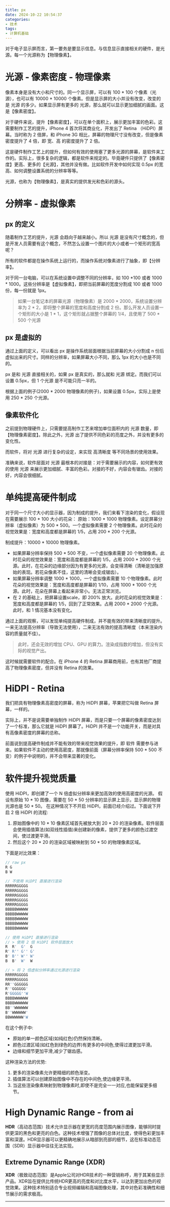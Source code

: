 ```yaml
---
title: px
date: 2024-10-22 10:54:37
categories:
- 技术
tags:
- 计算机基础
---
```


对于电子显示屏而言，第一要务是要显示信息。与信息显示直接相关的硬件，是光源。每一个光源称为【物理像素】。

# 光源 - 像素密度 - 物理像素

像素本身是没有大小和尺寸的。同一个显示屏，可以有 100 * 100 个像素（光源），也可以有 10000 * 10000 个像素。但是显示屏的大小并没有改变，改变的是 光源 的多少。如果显示屏有更多的 光源，那么就可以显示更加细腻的画面。这是【像素密度】。

对于硬件来说，提升【像素密度】，可以在单个面积上，展示更加丰富的色彩。这需要制作工艺的提升，iPhone 4 首次将其商业化，开发出了 Retina （HiDPI）屏幕。当时称为 2 倍屏，和 iPhone 3G 相比，屏幕的物理尺寸没有改变，但是像素密度提升了 4 倍，即 宽、高 的密度提升了 2 倍。

这是硬件制作工艺上的提升，但如何有效的使用塞了更多光源的屏幕，是软件来工作的。实际上，很多复杂的逻辑，都是软件来规定的。毕竟硬件只提供了【像素密度】更高、更多的【光源】，其他并没有做。比如软件开发中如何实现 0.5px 的宽高、如何调整设置系统的分辨率等等。

光源，也称为【物理像素】，是真实的提供发光和色彩的源头。

<!-- more -->

# 分辨率 - 虚拟像素

## px 的定义

随着制作工艺的提升，光源 会趋向于越来越小。所以 光源 是没有尺寸概念的，但是开发人员需要有这个概念，不然怎么设置一个图片的大小或者一个矩形的宽高呢？

所有的软件都是在操作系统上运行的，而操作系统对像素进行了抽象，即【分辨率】。

对于同一台电脑，可以在系统设置中调整不同的分辨率，如 100 *100 或者 1000 * 1000。这些分辨率是【虚拟像素】，即把当前屏幕的宽度分割成 100 或者 1000 份，每一份就是 1px。

> 如果一台笔记本的屏幕光源（物理像素）是 2000 * 2000，系统设置分辨率为 2 * 2，即将整个屏幕的宽度和高度分割成 2 份。那么开发人员设置一个矩形的大小是 1 * 1，这个矩形就占据整个屏幕的 1/4，且使用了 500 * 500 个光源

## px 是虚拟的

通过上面的定义，可以看出 px 是操作系统层面根据当前屏幕的大小分割成 n 份后虚拟出来的尺寸。同样的分辨率，如果屏幕大小不同，那么 1px 的大小也是不同的。

px 是和 光源 直接相关的，如果 px 是真实的，那么就和 光源 绑定。而我们可以设置 0.5px，但 1 个光源 是不可能只亮一半的。

根据上面的例子(2000 * 2000 物理像素的例子)，如果设置 0.5px，实际上是使用 250 * 250 个光源。

## 像素软件化

之前提到物理硬件上，只需要提高制作工艺来增加单位面积内的 光源 数量，即【物理像素密度】。除此之外，光源 出了提供不同色彩的亮度之外，并没有更多的变化性。

而软件，将对 光源 进行复杂的设定，来实现 高清晰度 等不同场景的使用效果。

准确来说，软件层面对 光源 最根本的对接是：对于需要展示的内容，如何更有效的使用 光源 来展示更加细腻、丰富的色彩。对接的不好，内容会有锯齿。对接的好，内容会很细腻。

# 单纯提高硬件制成

对于同一个尺寸大小的显示器，因为制成的提升，我们来看下渲染的变化，假设现在需要展示 100 * 100 大小的花朵：
原始：1000 * 1000 物理像素。设定屏幕分辨率（虚拟像素）为 500 * 500。一个虚拟像素需要 2 个物理像素。此时花朵的视觉效果是：宽度和高度都是屏幕的 1/5，占用 200 * 200 个光源。

制成提升：10000 * 10000 物理像素。

- 如果屏幕分辨率保持 500 * 500 不变，一个虚拟像素需要 20 个物理像素。此时花朵的视觉效果是：宽度和高度都是屏幕的 1/5，占用 2000 * 2000 个光源。此时，在花朵的边缘部分因为有更多的光源，会变得清晰（清晰是加强原始的表现。若花朵像素不佳，这里的清晰会变成锯齿）。
- 如果屏幕分辨率调整 1000 * 1000，一个虚拟像素需要 10 个物理像素。此时花朵的视觉效果是：宽度和高度都是屏幕的 1/10，占用 1000 * 1000 个光源。此时，花朵在屏幕上看起来非常小。无法正常浏览。
- 在 2 的基础上，把屏幕设置scale，即 200% 放大。此时花朵的视觉效果是：宽度和高度都是屏幕的 1/5，回到了正常效果。占用 2000 * 2000 个光源。此时，和 1 情况基本没有变化。

通过上面的观察，可以发现单纯提高硬件制成，并不能有效的带来清晰度的提升。一来无法提高分辨率（导致无法使用），二来无法有效的提高清晰度（本来渲染内容的质量就不佳）。

> 此时，还会无效的增加 CPU、GPU 的算力。渲染成指数的增加，但没有实际的视觉产出。

这时候就需要软件的配合。在 iPhone 4 的 Retina 屏幕商用前，也有其他厂商提高了物理像素密度，但并没有 Retina 的效果。

# HiDPI - Retina

我们把具有物理像素高密度的屏幕，称为 HiDPI 屏幕，苹果把它叫做 Retina 屏幕，一样的。

实际上，并不是说需要单独制作 HiDPI 屏幕，而是只要一个屏幕的像素密度达到了一个标准，那么它就是 HiDPI 屏幕了。HiDPI 并不是一个功能开关，而是对具有高像素密度的屏幕的总称。

前面说到提高硬件制成并不能有效的带来视觉效果的提升，即 软件 需要参与进来。如果软件不主动的使用高密度，那就像前面（屏幕分辨率保持 500 * 500 不变）的例子中说明的，并不会带来显著的变化。

# 软件提升视觉质量

使用 HiDPI，即创建了一个 N 倍虚拟分辨率来更加高效的使用高密度的光源。
假设有原始 10 * 10 图像，需要在 50 * 50 分辨率的显示屏上显示，显示屏的物理光源也是 50 * 50。
在这种情况下不开启 HiDPI，前面已经介绍过。下面说下开启 2 倍 HiDPI 的流程:

1. 原始图像中的 10 * 10 像素区域首先被放大到 20 * 20 的渲染像素。软件层面会使用插值算法(如双线性插值)来创建新的像素，提供了更多的颜色过渡空间，使过渡更平滑。
2. 然后这个 20 * 20 的渲染区域被映射到 50 * 50 的物理像素区域。

下面是对比效果：

```jsx
// raw px
R G
B W

// 不使用 HiDPI 直接进行渲染
RRRRRGGGGG
RRRRRGGGGG
RRRRRGGGGG
RRRRRGGGGG
RRRRRGGGGG
BBBBBWWWWW
BBBBBWWWWW
BBBBBWWWWW
BBBBBWWWWW
BBBBBWWWWW

// 使用 HiDPI 直接进行渲染
// > 使用 2 倍 HiDPI 软件层面放大
R  R'  G'  G
R' R'' G'' G'
B' B'' W'' W'
B  B'  W'  W

// > 将 2 倍虚拟分辨率通过光源进行渲染
RRRRRGGGGG
RRRRRGGGGG
RR''GGGGGG
R''GGGGGG'
R'GGGGG''W
BBBBWWWWWW
BBBBWWWWWW
BB''WWWWWW
B''WWWWWW'
BBWWWWWW'W
```

在这个例子中:

- 原始的单一颜色区域(如纯红色)仍然保持清晰。
- 颜色过渡区域(如红色到绿色的边界)有更多的中间色,使得过渡更加平滑。
- 边缘和细节更加平滑,减少了锯齿感。

这种渲染方法的优势:

1. 更多的渲染像素允许更精细的颜色渐变。
2. 插值算法可以创建原始图像中不存在的中间色,使边缘更平滑。
3. 当这些渲染像素映射到物理像素时,即使不是完全一一对应,也能保留更多细节。

# High Dynamic Range - from ai

**HDR**（高动态范围）技术允许显示器在更宽的亮度范围内展示图像，能够同时提供更深的黑色和更亮的白色。这种技术增强了图像的总体对比度，使得色彩更加丰富和深邃。HDR显示器可以更精确地展示从暗部到亮部的细节，这在标准动态范围（SDR）显示器中往往无法实现。

## Extreme Dynamic Range (XDR)

**XDR**（极致动态范围）是Apple公司对HDR技术的一种营销称呼，用于其某些显示产品。XDR旨在提供比传统HDR更高的亮度和对比度水平，以达到更加出色的视觉效果。这种技术特别适合专业视频编辑和高端图像处理，其中对色彩准确性和细节展示的需求极高。

___


